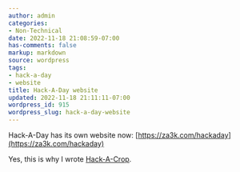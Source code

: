 ```yaml
---
author: admin
categories:
- Non-Technical
date: 2022-11-18 21:08:59-07:00
has-comments: false
markup: markdown
source: wordpress
tags:
- hack-a-day
- website
title: Hack-A-Day website
updated: 2022-11-18 21:11:11-07:00
wordpress_id: 915
wordpress_slug: hack-a-day-website
---
```

Hack-A-Day has its own website now: [https://za3k.com/hackaday](https://za3k.com/hackaday)

Yes, this is why I wrote [Hack-A-Crop](https://blog.za3k.com/hack-a-day-hack-a-crop/).
